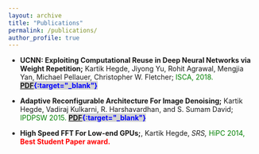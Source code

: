 ```yaml
---
layout: archive
title: "Publications"
permalink: /publications/
author_profile: true
---
```


- **UCNN: Exploiting Computational Reuse in Deep Neural Networks via Weight Repetition;** Kartik Hegde, Jiyong Yu, Rohit Agrawal, Mengjia Yan, Michael Pellauer, Christopher W. Fletcher; <span style="color:green"> ISCA, 2018. </span> <span style="color:blue;background:lightgray"> **[PDF](https://www.kartikhegde.net/files/UCNN_Camera_ready.pdf){:target="_blank"}** </span>

- **Adaptive Reconfigurable Architecture For Image Denoising;** Kartik Hegde, Vadiraj Kulkarni, R. Harshavardhan, and S. Sumam David; <span style="color:green"> IPDPSW 2015. </span> <span style="color:blue;background:lightgray"> **[PDF](https://ieeexplore.ieee.org/document/7284309/){:target="_blank"}**  </span>

- **High Speed FFT For Low-end GPUs;**, Kartik Hegde, *SRS,* <span style="color:green"> HiPC 2014, </span> <span style="color:red"> **Best Student Paper award.** </span>

